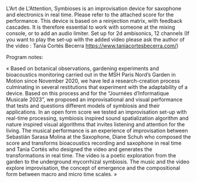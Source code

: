 L'Art de L'Attention, Symbioses is an improvisation device for saxophone and electronics in real time. 
Please refer to the attached score for the performance. 
This device is based on a reinjection matrix, with feedback cascades. 
It is therefore essential to work with someone at the mixing console, 
or to add an audio limiter. Set up for 2d ambisonics, 12 channels
(If you want to play the set-up with the added video please ask the author of the video : Tania Cortés Becerra https://www.taniacortesbecerra.com/)

Program notes:

« Based on botanical observations, gardening experiments and bioacoustics monitoring carried out in the MSH Paris Nord’s Garden in Motion since November 2020, 
we have led a research-creation process culminating in several restitutions that experiment with the adaptability of a device. 
Based on this process and for the “Journées d’Informatique Musicale 2023”, we proposed an improvisational and visual performance that tests and questions 
different models of symbiosis and their applications. In an open form score we tested an improvisation set-up with real-time processing, 
symbiosis inspired sound spatialization algorithm and nature inspired visual algorithms that invites listening and attention for the living. 
The musical performance is an experience of improvisation between Sebastián Sarasa Molina at the Saxophone, Diane Schuh who composed the score and transforms 
bioacoustics recording and saxophone in real time and Tania Cortés who designed the video and generates the transformations in real time. 
The video is a poetic exploration from the garden to the underground mycorrhizal symbiosis.
The music and the video explore improvisation, the concept of emergence and the compositional form between macro and micro time scales. »

